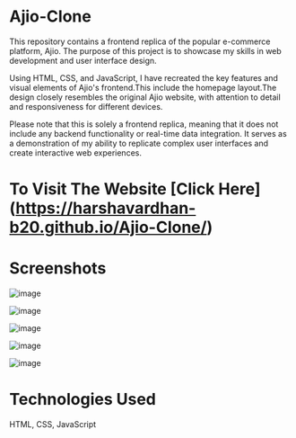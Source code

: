 # Ajio-Clone
This repository contains a frontend replica of the popular e-commerce platform, Ajio. The purpose of this project is to showcase my skills in web development and user interface design.

Using HTML, CSS, and JavaScript, I have recreated the key features and visual elements of Ajio's frontend.This include the homepage layout.The design closely resembles the original Ajio website, with attention to detail and responsiveness for different devices.

Please note that this is solely a frontend replica, meaning that it does not include any backend functionality or real-time data integration. It serves as a demonstration of my ability to replicate complex user interfaces and create interactive web experiences.


# To Visit The Website  [Click Here] (https://harshavardhan-b20.github.io/Ajio-Clone/)


# Screenshots

![image](https://github.com/harshavardhan-b20/Ajio-Clone/assets/113964278/321b7797-cf7a-4ded-aaca-7e712ba14224)

![image](https://github.com/harshavardhan-b20/Ajio-Clone/assets/113964278/a05793d5-74ad-4a7f-ab2e-4686bb5929cf)

![image](https://github.com/harshavardhan-b20/Ajio-Clone/assets/113964278/d3d3157f-b797-4ae9-875e-583929c2fe0a)

![image](https://github.com/harshavardhan-b20/Ajio-Clone/assets/113964278/9f124623-390b-44ae-a572-130801e2c0ee)

![image](https://github.com/harshavardhan-b20/Ajio-Clone/assets/113964278/e460a5ce-1621-4ee8-a366-425b702c7a6f)


# Technologies Used

HTML, CSS, JavaScript




